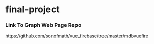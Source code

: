 # final-project

### Link To Graph Web Page Repo

https://github.com/sonofmath/vue_firebase/tree/master/mdbvuefire
